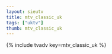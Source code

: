 ```yaml
--- 
layout: sieutv
title: mtv_classic_uk
tags: ["uktv"]
thumb: mtv_classic_uk
---
```

{% include tvadv key=mtv_classic_uk %}
